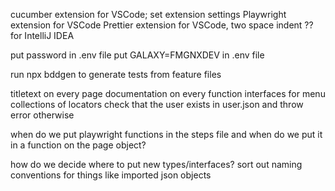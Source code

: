 cucumber extension for VSCode; set extension settings
Playwright extension for VSCode
Prettier extension for VSCode, two space indent
?? for IntelliJ IDEA

put password in .env file
put GALAXY=FMGNXDEV in .env file

run npx bddgen to generate tests from feature files

titletext on every page
documentation on every function
interfaces for menu collections of locators
check that the user exists in user.json and throw error otherwise

when do we put playwright functions in the steps file and when do we put it in a function on the page object?

how do we decide where to put new types/interfaces?
sort out naming conventions for things like imported json objects
